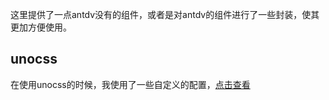这里提供了一点antdv没有的组件，或者是对antdv的组件进行了一些封装，使其更加方便使用。

## unocss

在使用unocss的时候，我使用了一些自定义的配置，[点击查看](/other/unocssConfig)

